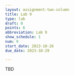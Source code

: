 ```yaml
---
layout: assignment-two-column
title: Lab 9
type: lab
draft: 0
points: 6
abbreviation: Lab 9
show_schedule: 1
num: 9
start_date: 2023-10-26
due_date: 2023-10-29

---
```

TBD